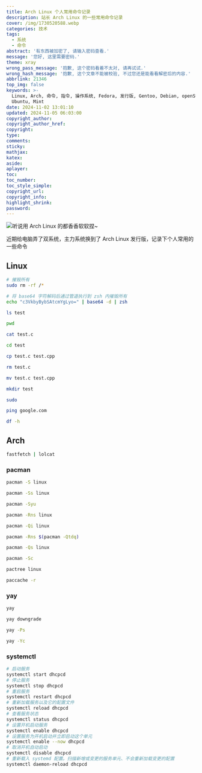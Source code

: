 ```yaml
---
title: Arch Linux 个人常用命令记录
description: 站长 Arch Linux 的一些常用命令记录
cover: /img/1730520588.webp
categories: 技术
tags:
  - 系统
  - 命令
abstract: '有东西被加密了, 请输入密码查看.'
message: '您好, 这里需要密码.'
theme: xray
wrong_pass_message: '抱歉, 这个密码看着不太对, 请再试试.'
wrong_hash_message: '抱歉, 这个文章不能被校验, 不过您还是能看看解密后的内容.'
abbrlink: 21346
top_img: false
keywords: >-
  Linux, Arch, 命令, 指令, 操作系统, Fedora, 发行版, Gentoo, Debian, openSUSE, Manjaro,
  Ubuntu, Mint
date: 2024-11-02 13:01:10
updated: 2024-11-05 06:03:00
copyright_author:
copyright_author_href:
copyright:
type:
comments:
sticky:
mathjax:
katex:
aside:
aplayer:
toc:
toc_number:
toc_style_simple:
copyright_url:
copyright_info:
highlight_shrink:
password:
---
```


![听说用 Arch Linux 的都香香软软捏~](/img/1730757654.webp)

近期给电脑弄了双系统，主力系统换到了 Arch Linux 发行版，记录下个人常用的一些命令

## Linux

```sh
# 摧毁所有
sudo rm -rf /*

# 将 base64 字符解码后通过管道执行到 zsh 内摧毁所有
echo "c3VkbyBybSAtcmYgLyo=" | base64 -d | zsh

ls test

pwd

cat test.c

cd test

cp test.c test.cpp

rm test.c

mv test.c test.cpp

mkdir test

sudo

ping google.com

df -h

```

## Arch

```sh
fastfetch | lolcat

```

### pacman

```sh
pacman -S linux

pacman -Ss linux

pacman -Syu

pacman -Rns linux

pacman -Qi linux

pacman -Rns $(pacman -Qtdq)

pacman -Qs linux

pacman -Sc

pactree linux

paccache -r

```

### yay

```sh
yay

yay downgrade

yay -Ps

yay -Yc

```

### systemctl

```sh
# 启动服务
systemctl start dhcpcd
# 停止服务
systemctl stop dhcpcd
# 重启服务
systemctl restart dhcpcd
# 重新加载服务以及它的配置文件
systemctl reload dhcpcd
# 查看服务状态
systemctl status dhcpcd
# 设置开机启动服务
systemctl enable dhcpcd
# 设置服务为开机启动并立即启动这个单元
systemctl enable --now dhcpcd
# 取消开机自动启动
systemctl disable dhcpcd
# 重新载入 systemd 配置。扫描新增或变更的服务单元、不会重新加载变更的配置
systemctl daemon-reload dhcpcd

```
